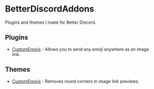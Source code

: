 # BetterDiscordAddons
Plugins and themes I make for Better Discord.

## Plugins
 - [CustomEmojis](https://github.com/TheGameratorT/BetterDiscordAddons/tree/master/Plugins/CustomEmojis) - Allows you to send any emoji anywhere as an image link.
 
## Themes
 - [CustomEmojis](https://github.com/TheGameratorT/BetterDiscordAddons/tree/master/Themes/CustomEmojis) - Removes round corners in image link previews.